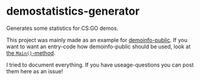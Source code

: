 # demostatistics-generator
Generates some statistics for CS:GO demos. 

This project was mainly made as an example for [demoinfo-public](https://github.com/moritzuehling/demoinfo-public). If you want to want an entry-code how demoinfo-public should be used, look at [the `Main()`-method](https://github.com/moritzuehling/demostatistics-generator/blob/master/StatisticsGenerator/Program.cs). 

I tried to document everything. If you have useage-questions you can post them here as an issue!
